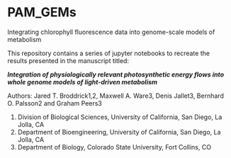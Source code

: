 # PAM_GEMs
Integrating chlorophyll fluorescence data into genome-scale models of metabolism

This repository contains a series of jupyter notebooks to recreate the results presented in the manuscript titled:

**_Integration of physiologically relevant photosynthetic energy flows into whole genome models of light-driven metabolism_**

Authors: Jared T. Broddrick1,2, Maxwell A. Ware3, Denis Jallet3, Bernhard O. Palsson2 and Graham Peers3
1. Division of Biological Sciences, University of California, San Diego, La Jolla, CA
2. Department of Bioengineering, University of California, San Diego, La Jolla, CA
3. Department of Biology, Colorado State University, Fort Collins, CO
